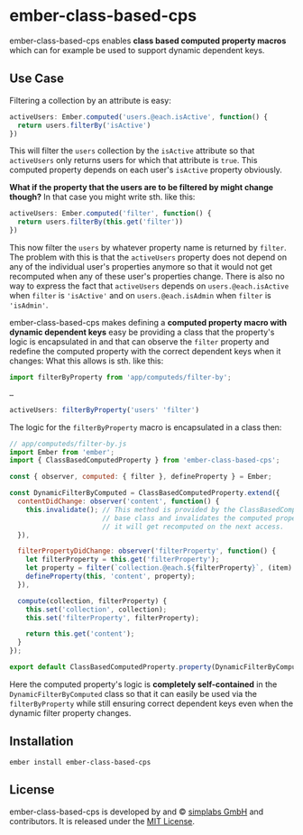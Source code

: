 # ember-class-based-cps

ember-class-based-cps enables __class based computed property macros__ which
can for example be used to support dynamic dependent keys.

## Use Case

Filtering a collection by an attribute is easy:

```js
activeUsers: Ember.computed('users.@each.isActive', function() {
  return users.filterBy('isActive')
})
```

This will filter the `users` collection by the `isActive` attribute so that
`activeUsers` only returns users for which that attribute is `true`. This
computed property depends on each user's `isActive` property obviously.

__What if the property that the users are to be filtered by might change
though?__ In that case you might write sth. like this:

```js
activeUsers: Ember.computed('filter', function() {
  return users.filterBy(this.get('filter'))
})
```

This now filter the `users` by whatever property name is returned by `filter`.
The problem with this is that the `activeUsers` property does not depend on any
of the individual user's properties anymore so that it would not get recomputed
when any of these user's properties change. There is also no way to express the
fact that `activeUsers` depends on `users.@each.isActive` when `filter` is
`'isActive'` and on `users.@each.isAdmin` when `filter` is `'isAdmin'`.

ember-class-based-cps makes defining a __computed property macro with dynamic
dependent keys__ easy be providing a class that the property's logic is
encapsulated in and that can observe the `filter` property and redefine the
computed property with the correct dependent keys when it changes: What this
allows is sth. like this:

```js
import filterByProperty from 'app/computeds/filter-by';

…

activeUsers: filterByProperty('users' 'filter')
```

The logic for the `filterByProperty` macro is encapsulated in a class then:

```js
// app/computeds/filter-by.js
import Ember from 'ember';
import { ClassBasedComputedProperty } from 'ember-class-based-cps';

const { observer, computed: { filter }, defineProperty } = Ember;

const DynamicFilterByComputed = ClassBasedComputedProperty.extend({
  contentDidChange: observer('content', function() {
    this.invalidate(); // This method is provided by the ClassBasedComputedProperty
                       // base class and invalidates the computed property so that
                       // it will get recomputed on the next access.
  }),

  filterPropertyDidChange: observer('filterProperty', function() {
    let filterProperty = this.get('filterProperty');
    let property = filter(`collection.@each.${filterProperty}`, (item) => item.get(filterProperty));
    defineProperty(this, 'content', property);
  }),

  compute(collection, filterProperty) {
    this.set('collection', collection);
    this.set('filterProperty', filterProperty);

    return this.get('content');
  }
});

export default ClassBasedComputedProperty.property(DynamicFilterByComputed);
```

Here the computed property's logic is __completely self-contained__ in the
`DynamicFilterByComputed` class so that it can easily be used via the
`filterByProperty` while still ensuring correct dependent keys even when
the dynamic filter property changes.

## Installation

`ember install ember-class-based-cps`

## License

ember-class-based-cps is developed by and &copy;
[simplabs GmbH](http://simplabs.com) and contributors. It is released under the
[MIT License](LICENSE).
